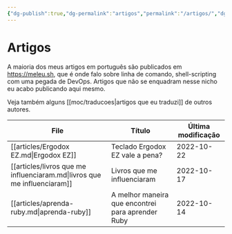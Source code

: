 ```yaml
---
{"dg-publish":true,"dg-permalink":"artigos","permalink":"/artigos/","dgHomeLink":true,"dgPassFrontmatter":false,"dgShowBacklinks":true,"dgShowLocalGraph":false}
---
```


# Artigos

A maioria dos meus artigos em português são publicados em <https://meleu.sh>, que é onde falo sobre linha de comando, shell-scripting com uma pegada de DevOps. Artigos que não se enquadram nesse nicho eu acabo publicando aqui mesmo.

Veja também alguns [[moc/traducoes|artigos que eu traduzi]] de outros autores.


| File                                                                     | Título                                            | Última modificação |
| ------------------------------------------------------------------------ | ------------------------------------------------- | ------------------ |
| [[articles/Ergodox EZ.md\|Ergodox EZ]]                                   | Teclado Ergodox EZ vale a pena?                   | 2022-10-22         |
| [[articles/livros que me influenciaram.md\|livros que me influenciaram]] | Livros que me influenciaram                       | 2022-10-17         |
| [[articles/aprenda-ruby.md\|aprenda-ruby]]                               | A melhor maneira que encontrei para aprender Ruby | 2022-10-14         |

